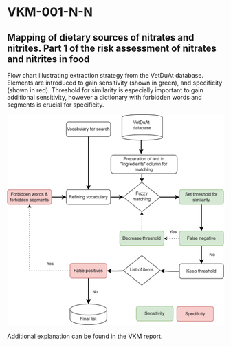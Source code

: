 # VKM-001-N-N

## Mapping of dietary sources of nitrates and nitrites. Part 1 of the risk assessment of nitrates and nitrites in food

Flow chart illustrating extraction strategy from the VetDuAt database. Elements are introduced to gain sensitivity (shown in green), and specificity (shown in red). Threshold for similarity is especially important to gain additional sensitivity, however a dictionary with forbidden words and segments is crucial for specificity. 

![](https://raw.githubusercontent.com/bazyliszek/VKM-001-nitrit-nitrate/main/VetDuAt_Fig_2109.jpg)

Additional explanation can be found in the VKM report.
